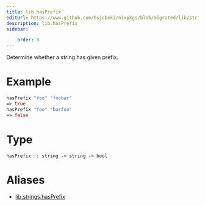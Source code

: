 ```yaml
---
title: lib.hasPrefix
editUrl: https://www.github.com/hsjobeki/nixpkgs/blob/migrated/lib/strings.nix#L371C5
description: lib.hasPrefix
sidebar:

    order: 8
---
```


Determine whether a string has given prefix.

# Example

```nix
hasPrefix "foo" "foobar"
=> true
hasPrefix "foo" "barfoo"
=> false
```

# Type

```
hasPrefix :: string -> string -> bool
```


# Aliases

- [lib.strings.hasPrefix](/nix-doc-comments/reference/lib/strings/lib-strings-hasprefix)



